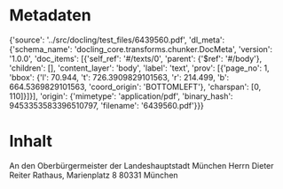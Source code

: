 # Metadaten
{'source': '../src/docling/test_files/6439560.pdf', 'dl_meta': {'schema_name': 'docling_core.transforms.chunker.DocMeta', 'version': '1.0.0', 'doc_items': [{'self_ref': '#/texts/0', 'parent': {'$ref': '#/body'}, 'children': [], 'content_layer': 'body', 'label': 'text', 'prov': [{'page_no': 1, 'bbox': {'l': 70.944, 't': 726.3909829101563, 'r': 214.499, 'b': 664.5369829101563, 'coord_origin': 'BOTTOMLEFT'}, 'charspan': [0, 110]}]}], 'origin': {'mimetype': 'application/pdf', 'binary_hash': 9453353583396510797, 'filename': '6439560.pdf'}}}

# Inhalt
An den Oberbürgermeister der Landeshauptstadt München Herrn Dieter Reiter Rathaus, Marienplatz 8 80331 München